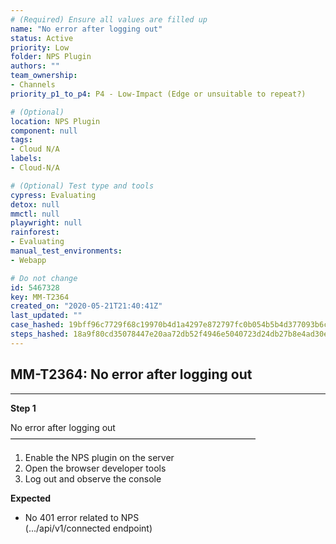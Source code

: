 ```yaml
---
# (Required) Ensure all values are filled up
name: "No error after logging out"
status: Active
priority: Low
folder: NPS Plugin
authors: ""
team_ownership: 
- Channels
priority_p1_to_p4: P4 - Low-Impact (Edge or unsuitable to repeat?)

# (Optional)
location: NPS Plugin
component: null
tags: 
- Cloud N/A
labels: 
- Cloud-N/A

# (Optional) Test type and tools
cypress: Evaluating
detox: null
mmctl: null
playwright: null
rainforest: 
- Evaluating
manual_test_environments: 
- Webapp

# Do not change
id: 5467328
key: MM-T2364
created_on: "2020-05-21T21:40:41Z"
last_updated: ""
case_hashed: 19bff96c7729f68c19970b4d1a4297e872797fc0b054b5b4d377093b6cd6e8654a896a28d3c309ac2befc294b177557b
steps_hashed: 18a9f80cd35078447e20aa72db52f4946e5040723d24db27b8e4ad30e80f1fa93b8ff9b9346863d516c2ba0ffab2b64b
---
```


<!-- (Auto-generated) Based on frontmatter's "key" and "name" -->

## MM-T2364: No error after logging out

---

**Step 1**

No error after logging out\
————————————————————————————

1. Enable the NPS plugin on the server
2. Open the browser developer tools
3. Log out and observe the console

**Expected**

- No 401 error related to NPS
  \
  (.../api/v1/connected endpoint)
